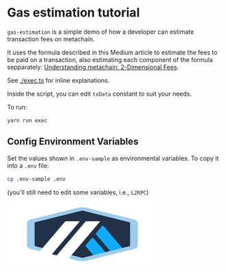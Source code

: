 # Gas estimation tutorial

`gas-estimation` is a simple demo of how a developer can estimate transaction fees on metachain.

It uses the formula described in this Medium article to estimate the fees to be paid on a transaction, also estimating each component of the formula sepparately: [Understanding metachain: 2-Dimensional Fees](https://medium.com/meta-research/understanding-metachain-2-dimensional-fees-fd1d582596c9).

See [./exec.ts](./scripts/exec.ts) for inline explanations.

Inside the script, you can edit `txData` constant to suit your needs.

To run:

```
yarn run exec
```

## Config Environment Variables

Set the values shown in `.env-sample` as environmental variables. To copy it into a `.env` file:

```bash
cp .env-sample .env
```

(you'll still need to edit some variables, i.e., `L2RPC`)

<p align="left">
  <img width="350" height="150" src= "../../assets/logo.svg" />
</p>